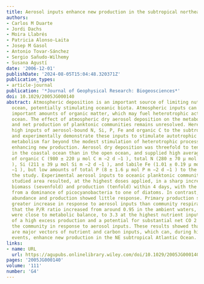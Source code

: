 ```yaml
---
title: Aerosol inputs enhance new production in the subtropical northeast Atlantic
authors:
- Carlos M Duarte
- Jordi Dachs
- Moira Llabrés
- Patricia Alonso‐Laita
- Josep M Gasol
- Antonio Tovar‐Sánchez
- Sergio Sañudo‐Wilhemy
- Susana Agustí
date: '2006-12-01'
publishDate: '2024-08-05T15:04:48.320371Z'
publication_types:
- article-journal
publication: '*Journal of Geophysical Research: Biogeosciences*'
doi: 10.1029/2005JG000140
abstract: Atmospheric deposition is an important source of limiting nutrients to the
  ocean, potentially stimulating oceanic biota. Atmospheric inputs can also deliver
  important amounts of organic matter, which may fuel heterotrophic activity in the
  ocean. The effect of atmospheric dry aerosol deposition on the metabolic balance
  and net production of planktonic communities remains unresolved. Here we report
  high inputs of aerosol‐bound N, Si, P, Fe and organic C to the subtropical NE Atlantic
  and experimentally demonstrate these inputs to stimulate autotrophic abundance and
  metabolism far beyond the modest stimulation of heterotrophic processes, thereby
  enhancing new production. Aerosol dry deposition was threefold to tenfold higher
  in the coastal ocean than in the open ocean, and supplied high average (±SE) inputs
  of organic C (980 ± 220 μ mol C m −2 d −1 ), total N (280 ± 70 μ mol N m −2 d −1
  ), Si (211 ± 39 μ mol Si m −2 d −1 ), and labile Fe (1.01 ± 0.19 μ mol Fe m −2 d
  −1 ), but low amounts of total P (8 ± 1.6 μ mol P m −2 d −1 ) to the region during
  the study. Experimental aerosol inputs to oceanic planktonic communities from the
  studied area resulted, at the highest doses applied, in a sharp increase in phytoplankton
  biomass (sevenfold) and production (tenfold) within 4 days, with the community shifting
  from a dominance of picocyanobacteria to one of diatoms. In contrast, bacterial
  abundance and production showed little response. Primary production showed a much
  greater increase in response to aerosol inputs than community respiration did, so
  that the P/R ratio increased from around 0.95 in the ambient waters, where communities
  were close to metabolic balance, to 3.3 at the highest nutrient inputs, indicative
  of a high excess production and a potential for substantial net CO 2 removal by
  the community in response to aerosol inputs. These results showed that aerosol inputs
  are major vectors of nutrient and carbon inputs, which can, during high depositional
  events, enhance new production in the NE subtropical Atlantic Ocean.
links:
- name: URL
  url: https://agupubs.onlinelibrary.wiley.com/doi/10.1029/2005JG000140
pages: '2005JG000140'
volume: '111'
number: 'G4'
---
```

